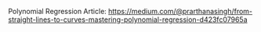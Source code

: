  Polynomial Regression Article:  https://medium.com/@prarthanasingh/from-straight-lines-to-curves-mastering-polynomial-regression-d423fc07965a
